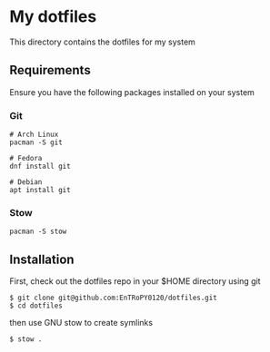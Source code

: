 # My dotfiles

This directory contains the dotfiles for my system

## Requirements

Ensure you have the following packages installed on your system

### Git

```
# Arch Linux
pacman -S git

# Fedora
dnf install git

# Debian
apt install git
```

### Stow

```
pacman -S stow
```

## Installation

First, check out the dotfiles repo in your $HOME directory using git

```
$ git clone git@github.com:EnTRoPY0120/dotfiles.git
$ cd dotfiles
```

then use GNU stow to create symlinks

```
$ stow .
```
